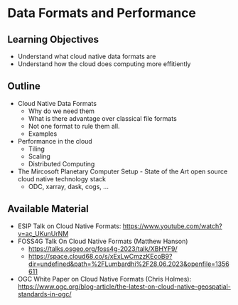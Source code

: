 # Data Formats and Performance

## Learning Objectives
- Understand what cloud native data formats are
- Understand how the cloud does computing more effitiently

## Outline
- Cloud Native Data Formats
  - Why do we need them
  - What is there advantage over classical file formats
  - Not one format to rule them all.
  - Examples
- Performance in the cloud
  - Tiling
  - Scaling
  - Distributed Computing
- The Mircosoft Planetary Computer Setup - State of the Art open source cloud native technology stack
  - ODC, xarray, dask, cogs, ...

## Available Material
- ESIP Talk on Cloud Native Formats: https://www.youtube.com/watch?v=ac_UKunUrNM
- FOSS4G Talk On Cloud Native Formats (Matthew Hanson)
  - https://talks.osgeo.org/foss4g-2023/talk/XBHYF9/
  - https://space.cloud68.co/s/xExLwCmzzKEcoB9?dir=undefined&path=%2FLumbardhi%2F28.06.2023&openfile=1356611
- OGC White Paper on Cloud Native Formats (Chris Holmes): https://www.ogc.org/blog-article/the-latest-on-cloud-native-geospatial-standards-in-ogc/

